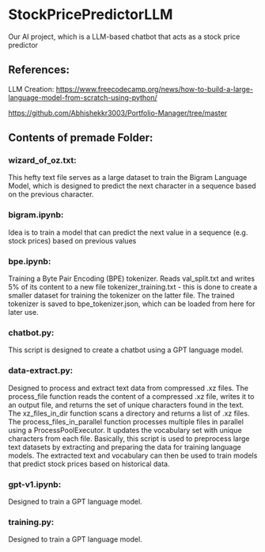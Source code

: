 # StockPricePredictorLLM
Our AI project, which is a LLM-based chatbot that acts as a stock price predictor


## References:

LLM Creation: https://www.freecodecamp.org/news/how-to-build-a-large-language-model-from-scratch-using-python/

https://github.com/Abhishekkr3003/Portfolio-Manager/tree/master


## Contents of premade Folder:

### wizard_of_oz.txt:
This hefty text file serves as a large dataset to train the Bigram Language Model, which is designed to predict the next character in a sequence based on the previous character.

### bigram.ipynb:
Idea is to train a model that can predict the next value in a sequence (e.g. stock prices) based on previous values

### bpe.ipynb:
Training a Byte Pair Encoding (BPE) tokenizer. Reads val_split.txt and writes 5% of its content to a new file tokenizer_training.txt - this is done to create a smaller dataset for training the tokenizer on the latter file.
The trained tokenizer is saved to bpe_tokenizer.json, which can be loaded from here for later use.


### chatbot.py:
This script is designed to create a chatbot using a GPT language model.

### data-extract.py:
Designed to process and extract text data from compressed .xz files. 
The process_file function reads the content of a compressed .xz file, writes it to an output file, and returns the set of unique characters found in the text. The xz_files_in_dir function scans a directory and returns a list of .xz files. The process_files_in_parallel function processes multiple files in parallel using a ProcessPoolExecutor. It updates the vocabulary set with unique characters from each file.
Basically, this script is used to preprocess large text datasets by extracting and preparing the data for training language models. The extracted text and vocabulary can then be used to train models that predict stock prices based on historical data.


### gpt-v1.ipynb:
Designed to train a GPT language model.

### training.py:
Designed to train a GPT language model.

